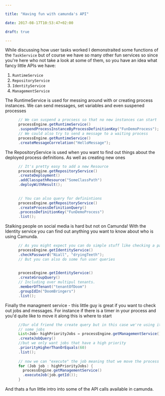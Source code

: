 ```yaml
---

title: "Having fun with camunda's API"

date: 2017-08-17T10:53:47+02:00

draft: true

---
```



While discussing how user tasks worked I demonstraited some functions of the `TaskService` but of course we have so many other fun services so since you're here who not take a look at some of them, so you have an idea what fancy little APIs we have:

1. `RuntimeService`
1. `RepositoryService`
1. `IdentityService`
1. `ManagementService`


The RuntimeService is used for messing around with or creating process instances. We can send messages, set variables and even suspened processes

```Java
	  // We can suspend a procsess so that no new instances can start
	  processEngine.getRuntimeService()
	  .suspendProcessInstanceByProcessDefinitionKey("FunDemoProcess");
      // We could also try to send a message to a waiting process
      processEngine.getRuntimeService()
	  .createMessageCorrelation("HelloMessage");

```
The RepositoryService is used when you want to find out things about the deployed process definitions. As well as creating new ones

```Java
	  // It's pretty easy to add a new Resource 
	  processEngine.getRepositoryService()
	  .createDeployment()
	  .addClasspathResource("SomeClassPath")
	  .deployWithResult();
      
      
	  // You can also query for definintions 
	  processEngine.getRepositoryService()
	  .createProcessDefinitionQuery()
	  .processDefinitionKey("FunDemoProcess")
	  .list();
```	  

Stalking people on social media is hard but not on Camunda! With the Identity service you can find out anything you want to know about who is using Camunda.

```Java
	  // As you might expect you can do simple stuff like checking a password
      processEngine.getIdentityService()
	  .checkPassword("Niall", "dryingTeeth");
	  // But you can also do some fun user queries
      
      
	  processEngine.getIdentityService()
	  .createGroupQuery()
      // Including over multipul tenants. 
	  .memberOfTenant("tenantOfDoom")
	  .groupIdIn("DoomBringers")
	  .list();

```
Finally the managment service - this little guy is great if you want to check out jobs and messages. For instance if there is a timer in your process and you'd quite like to move it along this is where to start

```Java
	  //Our old friend the create query but in this case we're using it to find
      // some jobs
	  List<Job> highPriorityJobs = processEngine.getManagementService()
	  .createJobQuery()
      //but we only want jobs that have a high priority
	  .priorityHigherThanOrEquals(60)
	  .list();
	  
	  // now we can "execute" the job meaning that we move the process on
	  for (Job job : highPriorityJobs) {
		processEngine.getManagementService()
		.executeJob(job.getId());
	  }

```

And thats a fun little intro into some of the API calls available in camunda. 


